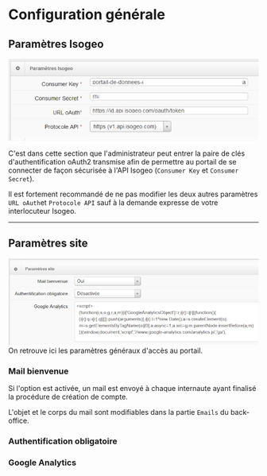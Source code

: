 # Configuration générale

## Paramètres Isogeo

![](/assets/back_config_api.png)

C'est dans cette section que l'administrateur peut entrer la paire de clés d'authentification oAuth2 transmise afin de permettre au portail de se connecter de façon sécurisée à l'API Isogeo \(`Consumer Key` et `Consumer Secret`\).

Il est fortement recommandé de ne pas modifier les deux autres paramètres `URL oAuth`et `Protocole API` sauf à la demande expresse de votre interlocuteur Isogeo.

---

## Paramètres site

![](/assets/back_config_access.png)On retrouve ici les paramètres généraux d'accès au portail.

### Mail bienvenue

Si l'option est activée, un mail est envoyé à chaque internaute ayant finalisé la procédure de création de compte.

L'objet et le corps du mail sont modifiables dans la partie `Emails` du back-office.

### Authentification obligatoire

### Google Analytics



